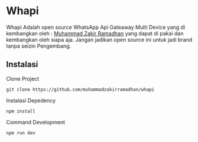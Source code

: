 # Whapi

Whapi Adalah open source WhatsApp Api Gateaway Multi Device yang di kembangkan oleh : [Muhammad Zakir Ramadhan](https://github.com/muhammadzakirramadhan/) yang dapat di pakai dan kembangkan oleh siapa aja. Jangan jadikan open source ini untuk jadi brand tanpa seizin Pengembang.

## Instalasi

Clone Project

    git clone https://github.com/muhammadzakirramadhan/whapi

Instalasi Depedency

    npm install

Command Development

    npm run dev

